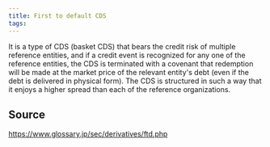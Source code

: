 ```yaml
---
title: First to default CDS
tags: 
---
```


It is a type of CDS (basket CDS) that bears the credit risk of multiple reference entities, and if a credit event is recognized for any one of the reference entities, the CDS is terminated with a covenant that redemption will be made at the market price of the relevant entity's debt (even if the debt is delivered in physical form). The CDS is structured in such a way that it enjoys a higher spread than each of the reference organizations.

## Source
https://www.glossary.jp/sec/derivatives/ftd.php